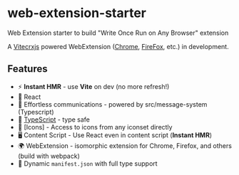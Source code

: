 # web-extension-starter
Web Extension starter to build "Write Once Run on Any Browser" extension

A [Vite](https://vitejs.dev/)[crxjs]([https://vitejs.dev/](https://github.com/crxjs/chrome-extension-tools)) powered WebExtension ([Chrome](https://developer.chrome.com/docs/extensions/reference/), [FireFox](https://addons.mozilla.org/en-US/developers/), etc.) in development.

## Features

- ⚡️ **Instant HMR** - use **Vite** on dev (no more refresh!)
- 🥝 React 
- 💬 Effortless communications - powered by src/message-system (Typescript)
- 🦾 [TypeScript](https://www.typescriptlang.org/) - type safe
- 🌟 [Icons] - Access to icons from any iconset directly
- 🖥 Content Script - Use React even in content script (**Instant HMR**)
- 🌍 WebExtension - isomorphic extension for Chrome, Firefox, and others (build with webpack)
- 📃 Dynamic `manifest.json` with full type support
